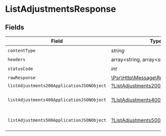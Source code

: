 # ListAdjustmentsResponse


## Fields

| Field                                                                                                        | Type                                                                                                         | Required                                                                                                     | Description                                                                                                  |
| ------------------------------------------------------------------------------------------------------------ | ------------------------------------------------------------------------------------------------------------ | ------------------------------------------------------------------------------------------------------------ | ------------------------------------------------------------------------------------------------------------ |
| `contentType`                                                                                                | *string*                                                                                                     | :heavy_check_mark:                                                                                           | N/A                                                                                                          |
| `headers`                                                                                                    | array<string, array<*string*>>                                                                               | :heavy_minus_sign:                                                                                           | N/A                                                                                                          |
| `statusCode`                                                                                                 | *int*                                                                                                        | :heavy_check_mark:                                                                                           | N/A                                                                                                          |
| `rawResponse`                                                                                                | [\Psr\Http\Message\ResponseInterface](https://www.php-fig.org/psr/psr-7/#33-psrhttpmessageresponseinterface) | :heavy_minus_sign:                                                                                           | N/A                                                                                                          |
| `listAdjustments200ApplicationJSONObject`                                                                    | [?ListAdjustments200ApplicationJSON](../../models/operations/ListAdjustments200ApplicationJSON.md)           | :heavy_minus_sign:                                                                                           | OK                                                                                                           |
| `listAdjustments400ApplicationJSONObject`                                                                    | [?ListAdjustments400ApplicationJSON](../../models/operations/ListAdjustments400ApplicationJSON.md)           | :heavy_minus_sign:                                                                                           | General error response                                                                                       |
| `listAdjustments500ApplicationJSONObject`                                                                    | [?ListAdjustments500ApplicationJSON](../../models/operations/ListAdjustments500ApplicationJSON.md)           | :heavy_minus_sign:                                                                                           | General error response                                                                                       |